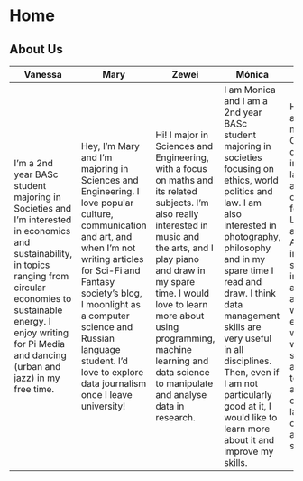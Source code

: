 # Home

## About Us

| Vanessa | Mary | Zewei | Mónica | Julie |
|---------|------|-------|--------|-------|
|I’m a 2nd year BASc student majoring in Societies and I’m interested in economics and sustainability, in topics ranging from circular economies to sustainable energy. I enjoy writing for Pi Media and dancing (urban and jazz) in my free time.  |Hey, I’m Mary and I’m majoring in Sciences and Engineering. I love popular culture, communication and art, and when I’m not writing articles for Sci-Fi and Fantasy society’s blog, I moonlight as a computer science and Russian language student. I’d love to explore data journalism once I leave university!|Hi! I major in Sciences and Engineering, with a focus on maths and its related subjects. I’m also really interested in music and the arts, and I play piano and draw in my spare time. I would love to learn more about using programming, machine learning and data science to manipulate and analyse data in research. | I am Monica and I am a 2nd year BASc student majoring in societies focusing on ethics, world politics and law. I am also interested in photography, philosophy and in my spare time I read and draw. I think data management skills are very useful in all disciplines. Then, even if I am not particularly good at it, I would like to learn more about it and improve my skills. | Hi, I'm Julie, and I'm majoring in Cultures. I'm deeply interested in languages and human cultures, focusing on Linguistics and Anthropology in my studies. I am invested in all forms of art and would love to explore the ways in which data science and analysis can teach us about cultural landscapes of modern and past societies.       |


